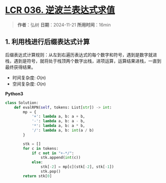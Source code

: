 # [LCR 036. 逆波兰表达式求值](https://leetcode.cn/problems/8Zf90G/description/)

> **作者**：弘树
> **日期**：2024-11-21
> **所用时间**：16min

## 1. 利用栈进行后缀表达式计算

后缀表达式计算规则：从左到右遍历表达式的每个数字和符号，遇到是数字就进栈，遇到是符号，就将处于栈顶两个数字出栈，进项运算，运算结果进栈，一直到最终获得结果。

- 时间复杂度: $O(n)$
- 空间复杂度: $O(n)$

**Python3**

```python
class Solution:
    def evalRPN(self, tokens: List[str]) -> int:
        mp = {
            '+': lambda a, b: a + b,
            '-': lambda a, b: a - b,
            '*': lambda a, b: a * b,
            '/': lambda a, b: int(a / b)
        }

        stk = []
        for c in tokens:
            if c not in "+-*/":
                stk.append(int(c))
            else:
                stk[-2] = mp[c](stk[-2], stk[-1])
                stk.pop()
        return stk[0]
```